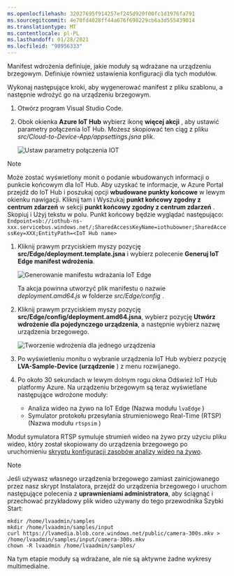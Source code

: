 ```yaml
---
ms.openlocfilehash: 32027695f914257ef245d920f00fc1d1976fa791
ms.sourcegitcommit: 4e70fd4028ff44a676f698229cb6a3d555439014
ms.translationtype: MT
ms.contentlocale: pl-PL
ms.lasthandoff: 01/28/2021
ms.locfileid: "98956333"
---
```

Manifest wdrożenia definiuje, jakie moduły są wdrażane na urządzeniu brzegowym. Definiuje również ustawienia konfiguracji dla tych modułów. 

Wykonaj następujące kroki, aby wygenerować manifest z pliku szablonu, a następnie wdrożyć go na urządzeniu brzegowym.

1. Otwórz program Visual Studio Code.
1. Obok okienka **Azure IoT Hub** wybierz ikonę **więcej akcji** , aby ustawić parametry połączenia IoT Hub. Możesz skopiować ten ciąg z pliku *src/Cloud-to-Device-App/appsettings.jsna* plik. 

    ![Ustaw parametry połączenia IOT](../../../media/quickstarts/set-iotconnection-string.png)

> [!NOTE]
> Może zostać wyświetlony monit o podanie wbudowanych informacji o punkcie końcowym dla IoT Hub. Aby uzyskać te informacje, w Azure Portal przejdź do IoT Hub i poszukaj opcji **wbudowane punkty końcowe** w lewym okienku nawigacji. Kliknij tam i Wyszukaj **punkt końcowy zgodny z centrum zdarzeń** w sekcji **punkt końcowy zgodny z centrum zdarzeń** . Skopiuj i Użyj tekstu w polu. Punkt końcowy będzie wyglądać następująco:  
    ```
    Endpoint=sb://iothub-ns-xxx.servicebus.windows.net/;SharedAccessKeyName=iothubowner;SharedAccessKey=XXX;EntityPath=<IoT Hub name>
    ```

1. Kliknij prawym przyciskiem myszy pozycję **src/Edge/deployment.template.jsna** i wybierz polecenie **Generuj IoT Edge manifest wdrożenia**.

    ![Generowanie manifestu wdrażania IoT Edge](../../../media/quickstarts/generate-iot-edge-deployment-manifest.png)

    Ta akcja powinna utworzyć plik manifestu o nazwie *deployment.amd64.js* w folderze *src/Edge/config* .
1. Kliknij prawym przyciskiem myszy pozycję **src/Edge/config/deployment.amd64.jsna**, wybierz pozycję **Utwórz wdrożenie dla pojedynczego urządzenia**, a następnie wybierz nazwę urządzenia brzegowego.

    ![Tworzenie wdrożenia dla jednego urządzenia](../../../media/quickstarts/create-deployment-single-device.png)

1. Po wyświetleniu monitu o wybranie urządzenia IoT Hub wybierz pozycję **LVA-Sample-Device (urządzenie** ) z menu rozwijanego.
1. Po około 30 sekundach w lewym dolnym rogu okna Odśwież IoT Hub platformy Azure. Na urządzeniu brzegowym są teraz wyświetlane następujące wdrożone moduły:

    * Analiza wideo na żywo na IoT Edge (Nazwa modułu `lvaEdge` )
    * Symulator protokołu przesyłania strumieniowego Real-Time (RTSP) (Nazwa modułu `rtspsim` )

Moduł symulatora RTSP symuluje strumień wideo na żywo przy użyciu pliku wideo, który został skopiowany do urządzenia brzegowego po uruchomieniu [skryptu konfiguracji zasobów analizy wideo na żywo](https://github.com/Azure/live-video-analytics/tree/master/edge/setup). 

> [!NOTE]
> Jeśli używasz własnego urządzenia brzegowego zamiast zainicjowanego przez nasz skrypt Instalatora, przejdź do urządzenia brzegowego i uruchom następujące polecenia z **uprawnieniami administratora**, aby ściągnąć i przechować przykładowy plik wideo używany do tego przewodnika Szybki Start:  

```
mkdir /home/lvaadmin/samples      
mkdir /home/lvaadmin/samples/input    
curl https://lvamedia.blob.core.windows.net/public/camera-300s.mkv > /home/lvaadmin/samples/input/camera-300s.mkv  
chown -R lvaadmin /home/lvaadmin/samples/  
```
Na tym etapie moduły są wdrażane, ale nie są aktywne żadne wykresy multimedialne.
